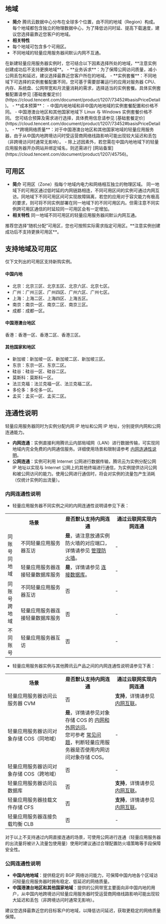 ## 地域
- **简介**
腾讯云数据中心分布在全球多个位置，由不同的地域（Region）构成。每个地域都包含独立的物理数据中心，为了降低访问时延、提高下载速度，建议您选择最靠近您客户的地域。
- **相关特性**
 - 每个地域可包含多个可用区。
 - 不同地域的轻量应用服务器间默认内网不互通。
 

<dx-alert infotype="explain" title="<b>如何选择地域？</b>">
在新建轻量应用服务器实例时，您可结合以下因素选择所处的地域，**注意实例创建成功后不支持更换地域**。
 - **业务诉求**：为了保障公网访问质量，减小公网丢包和延迟，建议选择最靠近您客户所在的地域。
 - **实例套餐**：不同地域下可选择的实例套餐配置不同，您可基于需要部署运行的应用对服务器 CPU、内存、系统盘、公网带宽和月流量消耗的需求，选择适当的实例套餐。具体实例套餐配置请参见 [基础套餐定价](https://cloud.tencent.com/document/product/1207/73452#basisPriceDetail)。
 - **成本预算**：
  - 中国内地地域和非中国内地地域的实例套餐配置和价格不同。
  - 中国港澳台地区和其他国家地域下 Linux 与 Windows 实例套餐价格不同。
  您可结合预算及需求进行选择，具体费用信息请参见 [基础套餐定价](https://cloud.tencent.com/document/product/1207/73452#basisPriceDetail)。
 - **跨境网络质量**：对于中国港澳台地区和其他国家地域的轻量应用服务器，由于从中国内地跨境访问时受运营商网络线路影响可能出现较大延迟和丢包（非跨境访问时通常无影响）。
- 除上述因素外，若您需在中国内地地域下的轻量应用服务器开办网站并绑定域名，则还需进行 [网站备案](https://cloud.tencent.com/document/product/1207/45756)。
</dx-alert>


## 可用区
- **简介**
可用区（Zone）指每个地域内电力和网络相互独立的物理区域。
同一地域下的可用区通过低时延的内网链路相连，不同可用区间的实例可通过内网互访。同地域下不同可用区间可实现故障隔离，若您的应用对于容灾能力有极高的要求，则可将不同实例部署在同一地域下的不同可用区内。但需注意不同实例跨可用区通信的时延较同一可用区会有一定增加。
- **相关特性**
 同一地域不同可用区的轻量应用服务器间默认内网互通。
 
<dx-alert infotype="explain" title="<b>如何选择可用区？</b>">
推荐您选择“随机分配”可用区，您也可按照实际需求指定可用区。**注意实例创建成功后不支持更换可用区**。
</dx-alert>





## 支持地域及可用区
<dx-alert infotype="explain" title="">
仅下文列出的可用区支持新购实例。
</dx-alert>

#### 中国内地
 - 北京：北京三区、北京五区、北京六区、北京七区。
 - 广州：广州三区、广州四区、广州六区、广州七区。
 - 上海：上海二区、上海四区、上海五区。
 - 南京：南京一区、南京二区、南京三区。
 - 成都：成都一区。

####  中国港澳台地区
香港：香港一区、香港二区、香港三区。

####  其他国家和地区
- 新加坡：新加坡一区、新加坡二区、新加坡三区。
- 东京：东京一区、东京二区。
- 硅谷：硅谷一区、硅谷二区。
- 莫斯科：莫斯科一区。
- 法兰克福：法兰克福一区、法兰克福二区。
- 多伦多：多伦多一区。
- 孟买：孟买一区、孟买二区。


## 连通性说明
轻量应用服务器同时为实例分配内网 IP 地址和公网 IP 地址，分别提供内网和公网连通能力。
* **内网连通**：实例直接利用腾讯云内部局域网（LAN）进行数据传输，可实现同地域内完全免费的内网通信服务。详细使用场景和限制请参考 [内网连通性说明](#IntranetUnicom)。
* **公网连通**：实例可利用 Internet 公网进行数据传输，腾讯云为实例分配公网 IP 地址以实现与 Internet 公网上的其他终端进行通信，为实例提供访问公网和被公网访问的能力。使用公网进行通信时，将会对实例的流量包产生消耗（仅统计实例的出流量）。

### 内网连通性说明[](id:IntranetUnicom)
- 轻量应用服务器不同实例之间的内网连通性说明请参见下表：
<table>
<tbody>
<tr>
<th style="width: 37%;" colspan=2>场景</th>
<th style=" width: 32%;">是否默认支持内网连通</th><th style=" width: 31%;">通过云联网实现内网连通</th>
</tr>
<tr>
<td rowspan=2>同账号<br>同地域</td>
<td>不同轻量应用服务器互访    </td>
<td><b>是</b>，请注意放通实例防火墙的对应端口，详情请参见 <a href="https://cloud.tencent.com/document/product/1207/44577" target="_blank">管理防火墙</a>。</td>
<td>-</td>
</tr>
<tr>
<td>轻量应用服务器连接轻量数据库服务</td>
<td><b>是</b>，详情请参见 <a href="https://cloud.tencent.com/document/product/1207/59868#.E8.BF.9E.E6.8E.A5.E6.95.B0.E6.8D.AE.E5.BA.93">连接数据库</a>。</td>
<td>-</td>
</tr>
<tr>
<td rowspan=2>同账号<br>跨地域</td>
<td>不同轻量应用服务器互访 </td>
<td>否</td>
<td>-</td>
</tr>
<tr>
<td>轻量应用服务器连接轻量数据库服务</td>
<td>否</td>
<td>-</td>
</tr>
<tr>
<td>不同账号</td>
<td>轻量应用服务器互访 </td>
<td>否</td>
<td>-</td>
</tr>
</tbody></table>

- 轻量应用服务器实例与其他腾讯云产品之间的内网连通性说明请参见下表：
<table>
<tbody>
<tr>
<th style="width: 37%;">场景</th>
<th style=" width: 32%;">是否默认支持内网连通</th><th style=" width: 31%;">通过云联网实现内网连通</th>
</tr>
<tr>
<td>轻量应用服务器访问云服务器 CVM</td>
<td>否</td>
<td><b>支持</b>，详情请参见 <a href="https://cloud.tencent.com/document/product/1207/56847">内网互联</a>。</td>
</tr>
<tr>
<td>轻量应用服务器访问对象存储 COS（同地域）</td>
<td>
<b>是</b>，详情请参见对象存储 COS 的 <a href="https://cloud.tencent.com/document/product/436/6224#.E5.86.85.E7.BD.91.E5.92.8C.E5.A4.96.E7.BD.91.E8.AE.BF.E9.97.AE" target="_blank">内网和外网访问</a>。
<br>您可参考 <a href="https://cloud.tencent.com/document/product/1207/44569#Q14" target="_blank">常见问题</a>，判断轻量应用服务器是否使用内网访问对象存储 COS。
</td>
<td>- </td>
</tr>
<tr>
<td>轻量应用服务器访问对象存储 COS（跨地域）</td>
<td>否</td>
<td>-</td>
</tr>
<tr>
<td>轻量应用服务器访问云数据库</td>
<td>否</td>
<td><b>支持</b>，详情请参见 <a href="https://cloud.tencent.com/document/product/1207/56847">内网互联</a>。</td>
</tr>
<tr>
<td>轻量应用服务器挂载文件存储 CFS</td>
<td>否</td>
<td><b>支持</b>，详情请参见 <a href="https://cloud.tencent.com/document/product/1207/56847">内网互联</a>。</td>
</tr>
<tr>
<td>轻量应用服务器连接负载均衡 CLB</td>
<td>否</td>
<td>-</td>
</tr>
</tbody></table>



<dx-alert infotype="notice" title="">
对于以上不支持通过内网直接连通的场景，可使用公网进行连通（轻量应用服务器的出流量将被计入流量包使用量）使用时建议通过合理配置防火墙策略等手段保障安全性。
</dx-alert>



### 公网连通性说明
* **中国内地地域**：提供稳定的 BGP 网络访问能力，可保障中国内地各个区域访问轻量应用服务器时拥有稳定、低延迟的网络质量。
* **中国港澳台地区和其他国家地域**：提供的公网带宽主要面向非中国内地的用户，从中国内地跨境访问轻量应用服务器时受运营商网络线路影响可能出现较大延迟和丢包（非跨境访问时通常无影响）。


<dx-alert infotype="explain" title="">
建议您选择最靠近您的目标客户的地域，以降低访问延迟，获取更稳定的网络质量保障。
</dx-alert>




<style>
.params{margin-bottom:0px !important}
</style>
